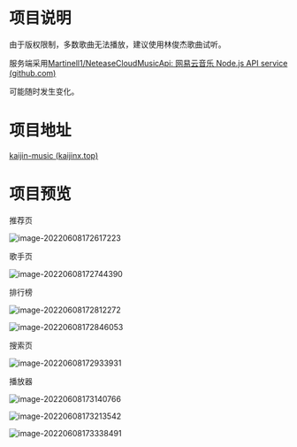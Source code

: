 # 项目说明

由于版权限制，多数歌曲无法播放，建议使用林俊杰歌曲试听。

服务端采用[Martinell1/NeteaseCloudMusicApi: 网易云音乐 Node.js API service (github.com)](https://github.com/Martinell1/NeteaseCloudMusicApi)

可能随时发生变化。

# 项目地址

[kaijin-music (kaijinx.top)](http://music.kaijinx.top/#/recommend)

# 项目预览

推荐页

![image-20220608172617223](https://s2.loli.net/2022/06/08/276UTAaopNBLQ5m.png)

歌手页

![image-20220608172744390](https://s2.loli.net/2022/06/08/NWcxi4qF3Iwvosf.png)

排行榜

![image-20220608172812272](https://s2.loli.net/2022/06/08/PjdSwtR2gYEW1BV.png)

![image-20220608172846053](https://s2.loli.net/2022/06/08/PK6D3gQIWSj2hZq.png)

搜索页

![image-20220608172933931](C:\Users\Yinshi\AppData\Roaming\Typora\typora-user-images\image-20220608172933931.png)

播放器

![image-20220608173140766](https://s2.loli.net/2022/06/08/knL61HxCrOvyuaJ.png)

![image-20220608173213542](https://s2.loli.net/2022/06/08/fHcI1C7lsy9tLaY.png)

![image-20220608173338491](https://s2.loli.net/2022/06/08/7ViMjQNhrRyHTfL.png)